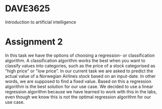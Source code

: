 # DAVE3625
Introduction to artificial intelligence

# Assignment 2

In this task we have the options of choosing a regression- or classification algorithm. A classification algorithm works the best when you want to classify values into categories, such as the price of a stock categorised as "high price" or "low price". In our current task we are asked to predict the actual value of a Norwegian Airlines stock based on an input-date. In other words, we are supposed to find a fixed value. Based on this a regression algorithm is the best solution for our use case. We decided to use a linear regression algorithm because we have learned to work with this in the labs, even though we know this is not the optimal regression algorithm for our use case. 
